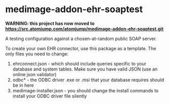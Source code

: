 # medimage-addon-ehr-soaptest

__WARNING: this project has now moved to https://src.atomjump.com/atomjump/medimage-addon-ehr-soaptest.git__

A testing configuration against a chosen-at-random public SOAP server.

To create your own EHR connector, use this package as a template. The only files
you need to change:

1. ehrconnect.json    			- which should include queries specific to your database 
									and system tables. Make sure you have valid JSON
									(use an online json validator)
2. odbc\*             			- the ODBC driver .exe or .msi that your database requires
									 should be in here
3. medimage-installer.json    	- you should change the install commands to install your
									ODBC driver file silently
